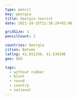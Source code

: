 ```yaml
---
type: pencil
key: georgia
title: Georgia tourist
date: 2021-10-25T12:38:28+03:00

gridSize: 1
pencilCount: 1

countries: Georgia
cities: Batumi
latlng: 41.651256, 41.639206
geo: GEO

tags:
  - without rubber
  - blunt
  - round
  - country
  - national
---
```

